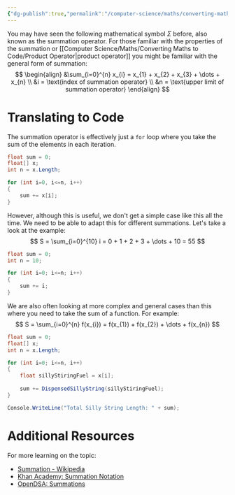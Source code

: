 ```yaml
---
{"dg-publish":true,"permalink":"/computer-science/maths/converting-maths-to-code/summation-operator/","tags":["beginner","intermediate"]}
---
```


You may have seen the following mathematical symbol $\Sigma$ before, also known as the summation operator. For those familiar with the properties of the summation or [[Computer Science/Maths/Converting Maths to Code/Product Operator\|product operator]] you might be familiar with the general form of summation:
$$
\begin{align}
&\sum_{i=0}^{n} x_{i} = x_{1} + x_{2} + x_{3} + \dots + x_{n} \\
&i = \text{index of summation operator} \\
&n = \text{upper limit of summation operator}
\end{align}
$$
# Translating to Code

The summation operator is effectively just a `for` loop where you take the sum of the elements in each iteration.

```csharp
float sum = 0;
float[] x;
int n = x.Length;

for (int i=0, i<=n, i++)
{
	sum += x[i];
}
```

However, although this is useful, we don't get a simple case like this all the time. We need to be able to adapt this for different summations. Let's take a look at the example:
$$
S = \sum_{i=0}^{10} i = 0 + 1 + 2 + 3 + \dots + 10 = 55
$$
```csharp
float sum = 0;
int n = 10;

for (int i=0; i<=n; i++)
{
	sum += i;
}
```

We are also often looking at more complex and general cases than this where you need to take the sum of a function. For example:
$$
S = \sum_{i=0}^{n} f(x_{i}) = f(x_{1}) + f(x_{2}) + \dots + f(x_{n})
$$
```csharp
float sum = 0;
float[] x;
int n = x.Length;

for (int i=0; i<=n, i++)
{
	float sillyStiringFuel = x[i];
	
	sum += DispensedSillyString(sillyStiringFuel);
}

Console.WriteLine("Total Silly String Length: " + sum);
```

# Additional Resources

For more learning on the topic:
- [Summation - Wikipedia](https://en.wikipedia.org/wiki/Summation)
- [Khan Academy: Summation Notation](https://www.khanacademy.org/math/ap-calculus-ab/ab-integration-new/ab-6-3/a/review-summation-notation)
- [OpenDSA: Summations](https://opendsa-server.cs.vt.edu/ODSA/Books/CS3/html/Summations.html)